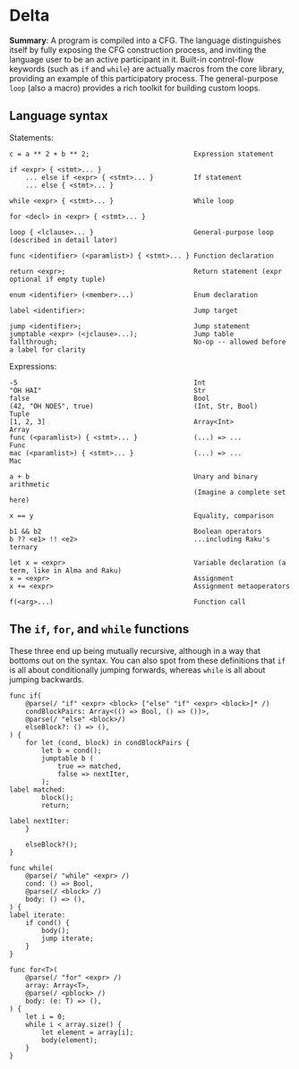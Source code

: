 # Delta

**Summary**:
A program is compiled into a CFG.
The language distinguishes itself by fully exposing the CFG construction process, and inviting the language user to be an active participant in it.
Built-in control-flow keywords (such as `if` and `while`) are actually macros from the core library, providing an example of this participatory process.
The general-purpose `loop` (also a macro) provides a rich toolkit for building custom loops.

## Language syntax

Statements:

```
c = a ** 2 + b ** 2;                          Expression statement

if <expr> { <stmt>... }
    ... else if <expr> { <stmt>... }          If statement
    ... else { <stmt>... }

while <expr> { <stmt>... }                    While loop

for <decl> in <expr> { <stmt>... }

loop { <lclause>... }                         General-purpose loop (described in detail later)

func <identifier> (<paramlist>) { <stmt>... } Function declaration

return <expr>;                                Return statement (expr optional if empty tuple)

enum <identifier> (<member>...)               Enum declaration

label <identifier>:                           Jump target

jump <identifier>;                            Jump statement
jumptable <expr> (<jclause>...);              Jump table
fallthrough;                                  No-op -- allowed before a label for clarity
```

Expressions:

```
-5                                            Int
"OH HAI"                                      Str
false                                         Bool
(42, "OH NOES", true)                         (Int, Str, Bool)      Tuple
[1, 2, 3]                                     Array<Int>            Array
func (<paramlist>) { <stmt>... }              (...) => ...          Func
mac (<paramlist>) { <stmt>... }               (...) => ...          Mac

a + b                                         Unary and binary arithmetic
                                              (Imagine a complete set here)

x == y                                        Equality, comparison

b1 && b2                                      Boolean operators
b ?? <e1> !! <e2>                             ...including Raku's ternary

let x = <expr>                                Variable declaration (a term, like in Alma and Raku)
x = <expr>                                    Assignment
x += <expr>                                   Assignment metaoperators

f(<arg>...)                                   Function call
```

## The `if`, `for`, and `while` functions

These three end up being mutually recursive, although in a way that bottoms out on the syntax.
You can also spot from these definitions that `if` is all about conditionally jumping forwards, whereas `while` is all about jumping backwards.

```
func if(
    @parse(/ "if" <expr> <block> ["else" "if" <expr> <block>]* /)
    condBlockPairs: Array<(() => Bool, () => ())>,
    @parse(/ "else" <block>/)
    elseBlock?: () => (),
) {
    for let (cond, block) in condBlockPairs {
        let b = cond();
        jumptable b (
            true => matched,
            false => nextIter,
        );
label matched:
        block();
        return;
        
label nextIter:
    }

    elseBlock?();
}

func while(
    @parse(/ "while" <expr> /)
    cond: () => Bool,
    @parse(/ <block> /)
    body: () => (),
) {
label iterate:
    if cond() {
        body();
        jump iterate;
    }
}

func for<T>(
    @parse(/ "for" <expr> /)
    array: Array<T>,
    @parse(/ <pblock> /)
    body: (e: T) => (),
) {
    let i = 0;
    while i < array.size() {
        let element = array[i];
        body(element);
    }
}
```
